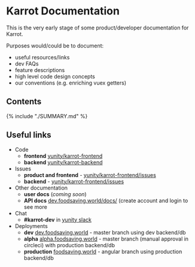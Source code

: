 # Karrot Documentation

This is the very early stage of some product/developer documentation for Karrot.

Purposes would/could be to document:
- useful resources/links
- dev FAQs
- feature descriptions
- high level code design concepts
- our conventions (e.g. enriching vuex getters)

## Contents

{% include "./SUMMARY.md" %}

## Useful links

- Code
  - **frontend** [yunity/karrot-frontend](https://github.com/yunity/karrot-frontend)
  - **backend** [yunity/karrot-backend](https://github.com/yunity/karrot-backend)
- Issues
  - **product and frontend** - [yunity/karrot-frontend/issues](https://github.com/yunity/karrot-frontend/issues)
  - **backend** - [yunity/karrot-frontend/issues](https://github.com/yunity/karrot-frontend/issues)
- Other documentation
  - **user docs** (_coming soon_)
  - **API docs** [dev.foodsaving.world/docs/](https://dev.foodsaving.world/docs/) (create account and login to see more
- Chat
  - **\#karrot-dev** in [yunity slack](https://slackin.yunity.org)
- Deployments
  - **dev** [dev.foodsaving.world](https://dev.foodsaving.world) - master branch using dev backend/db
  - **alpha** [alpha.foodsaving.world](https://alpha.foodsaving.world) - master branch (manual approval in circleci) with production backend/db
  - **production** [foodsaving.world](https://foodsaving.world) - angular branch using production backend/db
